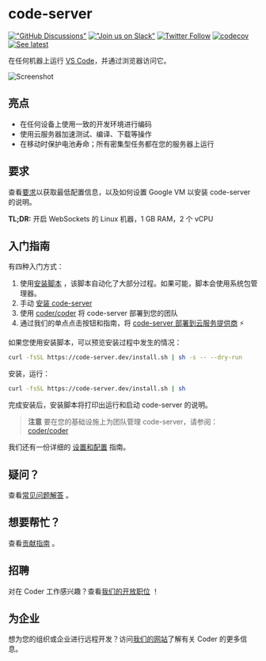 # code-server

[!["GitHub Discussions"](https://img.shields.io/badge/%20GitHub-%20Discussions-gray.svg?longCache=true&logo=github&colorB=purple)](https://github.com/coder/code-server/discussions) [!["Join us on Slack"](https://img.shields.io/badge/join-us%20on%20slack-gray.svg?longCache=true&logo=slack&colorB=brightgreen)](https://coder.com/community) [![Twitter Follow](https://img.shields.io/twitter/follow/CoderHQ?label=%40CoderHQ&style=social)](https://twitter.com/coderhq) [![codecov](https://codecov.io/gh/coder/code-server/branch/main/graph/badge.svg?token=5iM9farjnC)](https://codecov.io/gh/coder/code-server) [![See latest](https://img.shields.io/static/v1?label=Docs&message=see%20latest&color=blue)](https://coder.com/docs/code-server/latest)

在任何机器上运行 [VS Code](https://github.com/Microsoft/vscode)，并通过浏览器访问它。

![Screenshot](https://raw.githubusercontent.com/coder/code-server/main/docs/assets/screenshot.png)

## 亮点

*   在任何设备上使用一致的开发环境进行编码
*   使用云服务器加速测试、编译、下载等操作
*   在移动时保护电池寿命；所有密集型任务都在您的服务器上运行

## 要求

查看[要求](https://coder.com/docs/code-server/latest/requirements)以获取最低配置信息，以及如何设置 Google VM 以安装 code-server 的说明。

**TL;DR:** 开启 WebSockets 的 Linux 机器，1 GB RAM，2 个 vCPU

## 入门指南

有四种入门方式：

1.  使用[安装脚本](https://github.com/coder/code-server/blob/main/install.sh) ，该脚本自动化了大部分过程。如果可能，脚本会使用系统包管理器。
2.  手动 [安装 code-server](https://coder.com/docs/code-server/latest/install)
3.  使用 [coder/coder](https://cdr.co/coder-github) 将 code-server 部署到您的团队
4.  通过我们的单点点击按钮和指南，将 [code-server 部署到云服务提供商](https://github.com/coder/deploy-code-server) ⚡

如果您使用安装脚本，可以预览安装过程中发生的情况：

```bash
curl -fsSL https://code-server.dev/install.sh | sh -s -- --dry-run
```

安装，运行：

```bash
curl -fsSL https://code-server.dev/install.sh | sh
```

完成安装后，安装脚本将打印出运行和启动 code-server 的说明。

> **注意** 要在您的基础设施上为团队管理 code-server，请参阅：[coder/coder](https://cdr.co/coder-github)

我们还有一份详细的 [设置和配置](https://coder.com/docs/code-server/latest/guide) 指南。

## 疑问？

查看[常见问题解答](https://coder.com/docs/code-server/latest/FAQ) 。

## 想要帮忙？

查看[贡献指南](https://coder.com/docs/code-server/latest/CONTRIBUTING) 。

## 招聘

对在 Coder 工作感兴趣？查看[我们的开放职位](https://coder.com/careers#openings) ！

## 为企业

想为您的组织或企业进行远程开发？访问[我们的网站](https://coder.com)了解有关 Coder 的更多信息。